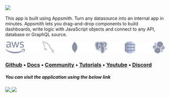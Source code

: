 ![](https://raw.githubusercontent.com/appsmithorg/appsmith/release/static/appsmith_logo.png)

This app is built using Appsmith. Turn any datasource into an internal app in minutes. Appsmith lets you drag-and-drop components to build dashboards, write logic with JavaScript objects and connect to any API, database or GraphQL source.

![](https://raw.githubusercontent.com/appsmithorg/appsmith/release/static/images/integrations.png)

### [Github](https://github.com/appsmithorg/appsmith) • [Docs](https://docs.appsmith.com/?utm_source=github&utm_medium=social&utm_content=appsmith_docs&utm_campaign=null&utm_term=appsmith_docs) • [Community](https://community.appsmith.com/) • [Tutorials](https://github.com/appsmithorg/appsmith/tree/update/readme#tutorials) • [Youtube](https://www.youtube.com/appsmith) • [Discord](https://discord.gg/rBTTVJp)

##### You can visit the application using the below link

###### [![](https://assets.appsmith.com/git-sync/Buttons.svg) ](https://app.appsmith.com/applications/66b5aff5c3ac661798316106/pages/66b5aff5c3ac661798316108) [![](https://assets.appsmith.com/git-sync/Buttons2.svg)](https://app.appsmith.com/applications/66b5aff5c3ac661798316106/pages/66b5aff5c3ac661798316108/edit)
